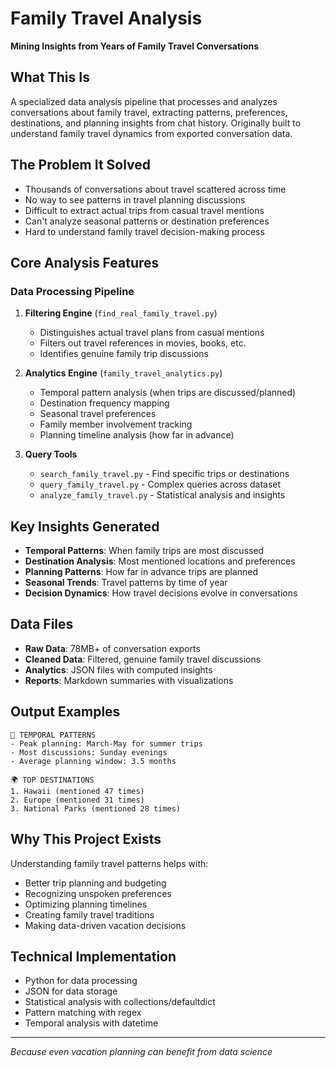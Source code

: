 # Family Travel Analysis
**Mining Insights from Years of Family Travel Conversations**

## What This Is
A specialized data analysis pipeline that processes and analyzes conversations about family travel, extracting patterns, preferences, destinations, and planning insights from chat history. Originally built to understand family travel dynamics from exported conversation data.

## The Problem It Solved
- Thousands of conversations about travel scattered across time
- No way to see patterns in travel planning discussions
- Difficult to extract actual trips from casual travel mentions
- Can't analyze seasonal patterns or destination preferences
- Hard to understand family travel decision-making process

## Core Analysis Features

### Data Processing Pipeline
1. **Filtering Engine** (`find_real_family_travel.py`)
   - Distinguishes actual travel plans from casual mentions
   - Filters out travel references in movies, books, etc.
   - Identifies genuine family trip discussions

2. **Analytics Engine** (`family_travel_analytics.py`)
   - Temporal pattern analysis (when trips are discussed/planned)
   - Destination frequency mapping
   - Seasonal travel preferences
   - Family member involvement tracking
   - Planning timeline analysis (how far in advance)

3. **Query Tools**
   - `search_family_travel.py` - Find specific trips or destinations
   - `query_family_travel.py` - Complex queries across dataset
   - `analyze_family_travel.py` - Statistical analysis and insights

## Key Insights Generated
- **Temporal Patterns**: When family trips are most discussed
- **Destination Analysis**: Most mentioned locations and preferences
- **Planning Patterns**: How far in advance trips are planned
- **Seasonal Trends**: Travel patterns by time of year
- **Decision Dynamics**: How travel decisions evolve in conversations

## Data Files
- **Raw Data**: 78MB+ of conversation exports
- **Cleaned Data**: Filtered, genuine family travel discussions
- **Analytics**: JSON files with computed insights
- **Reports**: Markdown summaries with visualizations

## Output Examples
```
📅 TEMPORAL PATTERNS
- Peak planning: March-May for summer trips
- Most discussions: Sunday evenings
- Average planning window: 3.5 months

🌍 TOP DESTINATIONS
1. Hawaii (mentioned 47 times)
2. Europe (mentioned 31 times)
3. National Parks (mentioned 28 times)
```

## Why This Project Exists
Understanding family travel patterns helps with:
- Better trip planning and budgeting
- Recognizing unspoken preferences
- Optimizing planning timelines
- Creating family travel traditions
- Making data-driven vacation decisions

## Technical Implementation
- Python for data processing
- JSON for data storage
- Statistical analysis with collections/defaultdict
- Pattern matching with regex
- Temporal analysis with datetime

---
*Because even vacation planning can benefit from data science*
